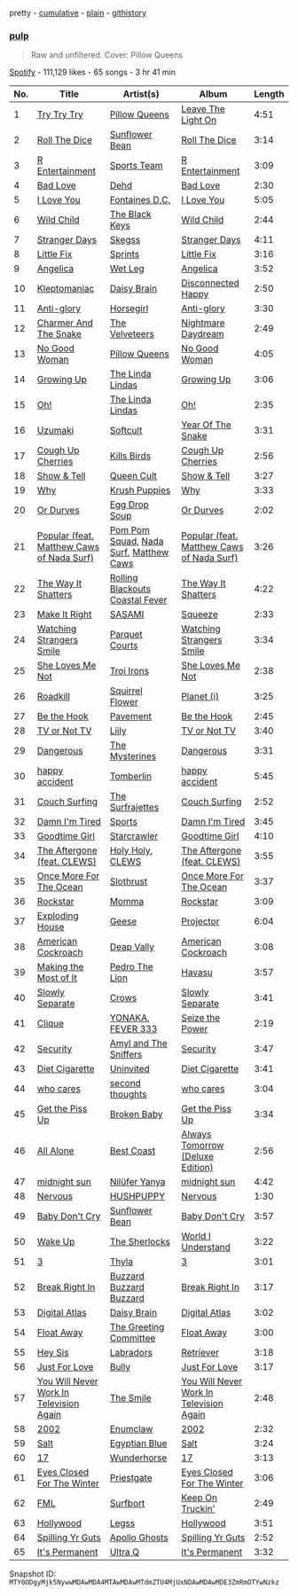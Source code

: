 pretty - [cumulative](/playlists/cumulative/37i9dQZF1DX3IplhwNexYg.md) - [plain](/playlists/plain/37i9dQZF1DX3IplhwNexYg) - [githistory](https://github.githistory.xyz/mackorone/spotify-playlist-archive/blob/main/playlists/plain/37i9dQZF1DX3IplhwNexYg)

### [pulp](https://open.spotify.com/playlist/37i9dQZF1DX3IplhwNexYg)

> Raw and unfiltered\. Cover: Pillow Queens

[Spotify](https://open.spotify.com/user/spotify) - 111,129 likes - 65 songs - 3 hr 41 min

| No. | Title | Artist(s) | Album | Length |
|---|---|---|---|---|
| 1 | [Try Try Try](https://open.spotify.com/track/5RIVwMLtGIriw8JS73Fleg) | [Pillow Queens](https://open.spotify.com/artist/7BDvurihyagH0uSPNDJX7d) | [Leave The Light On](https://open.spotify.com/album/71yW0rxm0PtKpgdCHJabyY) | 4:51 |
| 2 | [Roll The Dice](https://open.spotify.com/track/2q7RE1Csj30DPOXqO4sWqO) | [Sunflower Bean](https://open.spotify.com/artist/1xVcjJ5YsYOClO2Unt3Rm8) | [Roll The Dice](https://open.spotify.com/album/4ujPS7j4S1xyRS4ZQh4VgN) | 3:14 |
| 3 | [R Entertainment](https://open.spotify.com/track/1kx7a4BiF5b0KH6pKLpwcJ) | [Sports Team](https://open.spotify.com/artist/04JIxSs2P0iteVWtaskfeh) | [R Entertainment](https://open.spotify.com/album/0AMdg90GRnvy0UFsvurqVI) | 3:09 |
| 4 | [Bad Love](https://open.spotify.com/track/3MEYOBGJlvDgG99hSKIDQH) | [Dehd](https://open.spotify.com/artist/6yzuBFtT6dK2aQMZJZtcB1) | [Bad Love](https://open.spotify.com/album/0lUqvNrhKRtU5OlPPcqXr0) | 2:30 |
| 5 | [I Love You](https://open.spotify.com/track/2rDaHAwvDFpSR6hta7re5l) | [Fontaines D.C.](https://open.spotify.com/artist/3SXwqSqAoBz9WCI9PDQzY6) | [I Love You](https://open.spotify.com/album/1ysn1KuQSSRBK96J17wGyD) | 5:05 |
| 6 | [Wild Child](https://open.spotify.com/track/0dgAZ1j5irH1FlA5WrpHW4) | [The Black Keys](https://open.spotify.com/artist/7mnBLXK823vNxN3UWB7Gfz) | [Wild Child](https://open.spotify.com/album/3qq1cgY9TrPmzscvmON5Vb) | 2:44 |
| 7 | [Stranger Days](https://open.spotify.com/track/2YrFwJC9jDaI0BoxtKRI9K) | [Skegss](https://open.spotify.com/artist/3SGLeWc7J5Ve0CinAOrb3a) | [Stranger Days](https://open.spotify.com/album/1TaRqKa2nsaqSYMJgAwuvT) | 4:11 |
| 8 | [Little Fix](https://open.spotify.com/track/10kO3DBfY2UJSeYOuxDZPd) | [Sprints](https://open.spotify.com/artist/27nD8P491xX8UzG3j01eIY) | [Little Fix](https://open.spotify.com/album/2Hw3eI5w9JgGXqgnAS0rAi) | 3:16 |
| 9 | [Angelica](https://open.spotify.com/track/4MvwrOOQyjh40KWwmFElmn) | [Wet Leg](https://open.spotify.com/artist/2TwOrUcYnAlIiKmVQkkoSZ) | [Angelica](https://open.spotify.com/album/4j8jm7kAaZN85GVBJSXSfT) | 3:52 |
| 10 | [Kleptomaniac](https://open.spotify.com/track/6t9F8OPLkxZgcGhZjPgPu1) | [Daisy Brain](https://open.spotify.com/artist/5WuDKeWph4EKsyy9e56Mz4) | [Disconnected Happy](https://open.spotify.com/album/12HqkWeJ7g1Tck2eRoGUda) | 2:50 |
| 11 | [Anti\-glory](https://open.spotify.com/track/7fDPgekQGJKkyyqjuhtNSG) | [Horsegirl](https://open.spotify.com/artist/2FDvUb4YgyUPpmnm1ILPra) | [Anti\-glory](https://open.spotify.com/album/64rQzBshwp5tyR7ExhJaAk) | 3:30 |
| 12 | [Charmer And The Snake](https://open.spotify.com/track/0VnKOTCpqOzTG8BXkiyQEe) | [The Velveteers](https://open.spotify.com/artist/79wCmFlJs2qglR5n4UHMoq) | [Nightmare Daydream](https://open.spotify.com/album/3QJ2obeLQY61RE4vVLLilH) | 2:49 |
| 13 | [No Good Woman](https://open.spotify.com/track/483wH74F4lN52Xl5cV3MJ8) | [Pillow Queens](https://open.spotify.com/artist/7BDvurihyagH0uSPNDJX7d) | [No Good Woman](https://open.spotify.com/album/6F4PMXD34fLu1fLvP4vvx7) | 4:05 |
| 14 | [Growing Up](https://open.spotify.com/track/027uWCaOfVFzShwCQoqVjY) | [The Linda Lindas](https://open.spotify.com/artist/13dTrWNNrnZ3AkgNyQNKP5) | [Growing Up](https://open.spotify.com/album/3Ewo9h706OFEl6r4WSuEfa) | 3:06 |
| 15 | [Oh!](https://open.spotify.com/track/4e72LGraX8sW5iztJvS5fo) | [The Linda Lindas](https://open.spotify.com/artist/13dTrWNNrnZ3AkgNyQNKP5) | [Oh!](https://open.spotify.com/album/13YVOGugpbcH7MZCwDEWnE) | 2:35 |
| 16 | [Uzumaki](https://open.spotify.com/track/0zLNFeLkfUi9Ei4ysZfPXP) | [Softcult](https://open.spotify.com/artist/13pYXGtaLO9d06VrXX4Aw0) | [Year Of The Snake](https://open.spotify.com/album/0zWHPn6Hlv1JSLMnarvVLE) | 3:31 |
| 17 | [Cough Up Cherries](https://open.spotify.com/track/4dsxz4IEl1T3ZmeBoLJ1Ky) | [Kills Birds](https://open.spotify.com/artist/4osJY6pXMgA3LezSpLSbkN) | [Cough Up Cherries](https://open.spotify.com/album/1ctmJLfcmpgU9RSX5BWgD9) | 2:56 |
| 18 | [Show & Tell](https://open.spotify.com/track/5lKLRqfjytzxOGJtqOZqxF) | [Queen Cult](https://open.spotify.com/artist/3UAgcbjWTEC0xcEZEYNrQt) | [Show & Tell](https://open.spotify.com/album/6rlVrcewSVgwBENyMbu5Hj) | 3:27 |
| 19 | [Why](https://open.spotify.com/track/1F4uLKgpFcHSNGYdoG3946) | [Krush Puppies](https://open.spotify.com/artist/55chtDaw410l2H31kc8PHF) | [Why](https://open.spotify.com/album/238DqpkeDaIYGATfOeVo1D) | 3:33 |
| 20 | [Or Durves](https://open.spotify.com/track/52Jdjv3m2QrXK94MgupDza) | [Egg Drop Soup](https://open.spotify.com/artist/7pzH64zegJsbv79XgCYXr0) | [Or Durves](https://open.spotify.com/album/6ixqkqbhv6oF0bqBYnQHRO) | 2:02 |
| 21 | [Popular \(feat\. Matthew Caws of Nada Surf\)](https://open.spotify.com/track/5ppPV0hCtwt5TMTKF1xY57) | [Pom Pom Squad](https://open.spotify.com/artist/1yhTALwId0bpL1U1XRT3Zs), [Nada Surf](https://open.spotify.com/artist/11zHPjHnZN0ACA50rSnTcy), [Matthew Caws](https://open.spotify.com/artist/2euOhDrnToDMpxBiCPf72Z) | [Popular \(feat\. Matthew Caws of Nada Surf\)](https://open.spotify.com/album/7nvPKeZxfHFgbKTrRWqvCo) | 3:26 |
| 22 | [The Way It Shatters](https://open.spotify.com/track/1TGXiKyuajqiA242dBji7H) | [Rolling Blackouts Coastal Fever](https://open.spotify.com/artist/65mMkD9WW39U9Yadv0dWUF) | [The Way It Shatters](https://open.spotify.com/album/4LGidB7kQRA1vAKEizMotl) | 4:22 |
| 23 | [Make It Right](https://open.spotify.com/track/3bGQc58jpE4J9xlqavrTPb) | [SASAMI](https://open.spotify.com/artist/4pdoRs7yHNXakMobf8M9Oz) | [Squeeze](https://open.spotify.com/album/54p7fdwenIgGmhUK4qbCiT) | 2:33 |
| 24 | [Watching Strangers Smile](https://open.spotify.com/track/2fZ2u0nLos8nBjS4n3IDKl) | [Parquet Courts](https://open.spotify.com/artist/23NIwARd4vPbxt3wwNnJ6k) | [Watching Strangers Smile](https://open.spotify.com/album/2FbdRiyp61bzj01wQmtiDA) | 3:34 |
| 25 | [She Loves Me Not](https://open.spotify.com/track/5HQqtwfb3UtZSJUzvoSiVl) | [Troi Irons](https://open.spotify.com/artist/6jWwWbLoxKthbM8C6pi9cI) | [She Loves Me Not](https://open.spotify.com/album/7CKujk9GsIiPldom4TUvZN) | 2:38 |
| 26 | [Roadkill](https://open.spotify.com/track/5o0KFn33JBbKfoVXUkD1sd) | [Squirrel Flower](https://open.spotify.com/artist/7bI1v9NGBBhq8iGfytctni) | [Planet \(i\)](https://open.spotify.com/album/0j5QJZWlMGIcd0tmFQXs63) | 3:25 |
| 27 | [Be the Hook](https://open.spotify.com/track/4yNIKmXxa8TmFR1LSziKTC) | [Pavement](https://open.spotify.com/artist/3inCNiUr4R6XQ3W43s9Aqi) | [Be the Hook](https://open.spotify.com/album/0CpSfuO3HmUuZUHqJ5qEGD) | 2:45 |
| 28 | [TV or Not TV](https://open.spotify.com/track/69yLIX3dwFMpoAqW1a98O2) | [Liily](https://open.spotify.com/artist/2asx6eXv9qzj5rA0ESrdO3) | [TV or Not TV](https://open.spotify.com/album/3EBzedKTSdxOxHX8VPb9G6) | 3:40 |
| 29 | [Dangerous](https://open.spotify.com/track/08a8M0SzJUF2hUUDkmtWT9) | [The Mysterines](https://open.spotify.com/artist/15QhuBSLfDNECfF8wvxj0M) | [Dangerous](https://open.spotify.com/album/7N0m2m27pHDbk8e7mKnisH) | 3:31 |
| 30 | [happy accident](https://open.spotify.com/track/4CIoVUlxgd0nlSIEhJb4of) | [Tomberlin](https://open.spotify.com/artist/0jzaoSt5gOC04OWBqN78VS) | [happy accident](https://open.spotify.com/album/6TF05xh9TbmpbQBwxAKbHA) | 5:45 |
| 31 | [Couch Surfing](https://open.spotify.com/track/2Dhbsd9p8KVgCCiMvLUHL9) | [The Surfrajettes](https://open.spotify.com/artist/7bsvnY2FZ7P4TR8DAxZzCM) | [Couch Surfing](https://open.spotify.com/album/6bRn5DlJcOiVJb52O7oRcU) | 2:52 |
| 32 | [Damn I'm Tired](https://open.spotify.com/track/3HyzMwZ7JHVp07a9YQnpWJ) | [Sports](https://open.spotify.com/artist/4AGNJdJiVltImYk1UTLE0K) | [Damn I'm Tired](https://open.spotify.com/album/0LqHbdzLluBS0k9Wh7bmKu) | 3:45 |
| 33 | [Goodtime Girl](https://open.spotify.com/track/6UJjG07pInpl76t5sfbuoZ) | [Starcrawler](https://open.spotify.com/artist/0ZhtrY2Lt1s9klwm03lu8i) | [Goodtime Girl](https://open.spotify.com/album/6Ibu14uF72Paww9euwpsT3) | 4:10 |
| 34 | [The Aftergone \(feat\. CLEWS\)](https://open.spotify.com/track/3VpeDsKDbBILjniX4y3rFA) | [Holy Holy](https://open.spotify.com/artist/5KeQyt1QJBjcutJ2AuLNO2), [CLEWS](https://open.spotify.com/artist/6cw5iGpmkR9dNaIZ85j8ya) | [The Aftergone \(feat\. CLEWS\)](https://open.spotify.com/album/2PI3lgEBf6tTcJlb0vMWlF) | 3:55 |
| 35 | [Once More For The Ocean](https://open.spotify.com/track/4Cvscvb1bbHSsY8lwmSwIQ) | [Slothrust](https://open.spotify.com/artist/6Nwhmo3adbTqPMCsgBgkf4) | [Once More For The Ocean](https://open.spotify.com/album/3Xh2BQHJApHvpfyeHVkyMP) | 3:37 |
| 36 | [Rockstar](https://open.spotify.com/track/0MfFiBddXSbI73TLpjjMV3) | [Momma](https://open.spotify.com/artist/5Wj0an60VgRckYV9zlDe1e) | [Rockstar](https://open.spotify.com/album/7A1taOMSajIBn3qCW0OYBg) | 3:09 |
| 37 | [Exploding House](https://open.spotify.com/track/5pynE1WnRqLPCTlLbrpDyi) | [Geese](https://open.spotify.com/artist/0WCo84qtCKfbyIf1lqQWB4) | [Projector](https://open.spotify.com/album/1E094hHDWCHZqO1YVLIUmj) | 6:04 |
| 38 | [American Cockroach](https://open.spotify.com/track/1fhSSzhdcAuAOkl0S4saVk) | [Deap Vally](https://open.spotify.com/artist/1NsvfeRzexfHjhUGqWrULl) | [American Cockroach](https://open.spotify.com/album/5ddhrGgCIVAFwaYBORbOdi) | 3:08 |
| 39 | [Making the Most of It](https://open.spotify.com/track/728EWD7qN8QAwkG17bHkjW) | [Pedro The Lion](https://open.spotify.com/artist/4ApdWjZjftqD77Vh6qDbCr) | [Havasu](https://open.spotify.com/album/6Uxjn5Rskks7mUFhWp7UPV) | 3:57 |
| 40 | [Slowly Separate](https://open.spotify.com/track/0pQ3HWdEQ4dKh56PBgvDuy) | [Crows](https://open.spotify.com/artist/5LFuHlM7fW3xnIyBsDrGfn) | [Slowly Separate](https://open.spotify.com/album/3BO6yFiAUJf5ZcyGKMz7C3) | 3:41 |
| 41 | [Clique](https://open.spotify.com/track/6CVfZfkdd4Jdvg8JnBL6Oy) | [YONAKA](https://open.spotify.com/artist/3Wcyta3gkOdQ4TfY0WyZpu), [FEVER 333](https://open.spotify.com/artist/1B0155rdv175D1tQ8VH7Oy) | [Seize the Power](https://open.spotify.com/album/2QgPGKzoN51qcEzGlHYk7j) | 2:19 |
| 42 | [Security](https://open.spotify.com/track/1IyNQIczrOabSeU3HEJNwT) | [Amyl and The Sniffers](https://open.spotify.com/artist/3NqV2DJoAWsjl787bWaHW7) | [Security](https://open.spotify.com/album/7BbLKYoBNvPRnHnFQq1Fkt) | 3:47 |
| 43 | [Diet Cigarette](https://open.spotify.com/track/66MqvK5aWjC4c2t8txkZh9) | [Uninvited](https://open.spotify.com/artist/5q0XJRqusj0KaNKwLVSVQn) | [Diet Cigarette](https://open.spotify.com/album/6S8jivSZAqfqU81AR6dZSP) | 3:41 |
| 44 | [who cares](https://open.spotify.com/track/7hoqbmmpY9eO5qKBnHSZZE) | [second thoughts](https://open.spotify.com/artist/7KSGahEAA5BSZlVgslhXzX) | [who cares](https://open.spotify.com/album/3D14NekjVfBIsn7tRNshAv) | 3:04 |
| 45 | [Get the Piss Up](https://open.spotify.com/track/1O2qx7Q2Qm1LYxzCMHqYLn) | [Broken Baby](https://open.spotify.com/artist/3HqT4VT5m66V7HvOgxtmoA) | [Get the Piss Up](https://open.spotify.com/album/7pcNOY0MHc4kbVa5qTAMHN) | 3:34 |
| 46 | [All Alone](https://open.spotify.com/track/4PDsW99c5cADBvydBuQac7) | [Best Coast](https://open.spotify.com/artist/5YkBrE0wF8cAlq3GCOw5Eu) | [Always Tomorrow \(Deluxe Edition\)](https://open.spotify.com/album/5BA2VC4hcCxvSVWvIOjxou) | 2:56 |
| 47 | [midnight sun](https://open.spotify.com/track/2P7mPtGjXFzHoLgT6sMSyZ) | [Nilüfer Yanya](https://open.spotify.com/artist/09kXLeOXRyfNQMXRaDO4qA) | [midnight sun](https://open.spotify.com/album/28oyoR8mAfNqRGTuKIUuo3) | 4:42 |
| 48 | [Nervous](https://open.spotify.com/track/3JaI7w5XQuJni4fX03MZIb) | [HUSHPUPPY](https://open.spotify.com/artist/40OzWU8bIYirFgmNSy6qct) | [Nervous](https://open.spotify.com/album/3qLRGWTOndzbYgUDi2kd85) | 1:30 |
| 49 | [Baby Don't Cry](https://open.spotify.com/track/0fq4yVxkZbu59JiCe5zeFZ) | [Sunflower Bean](https://open.spotify.com/artist/1xVcjJ5YsYOClO2Unt3Rm8) | [Baby Don't Cry](https://open.spotify.com/album/6MYBlQZe66fp8R7npEl9xZ) | 3:57 |
| 50 | [Wake Up](https://open.spotify.com/track/50EaTSirqX6hZS1W2Ja75H) | [The Sherlocks](https://open.spotify.com/artist/4SrofCfzlhtiKRAsMfBxV4) | [World I Understand](https://open.spotify.com/album/3M7gwBCWbgPuHdLPazTJd9) | 3:22 |
| 51 | [3](https://open.spotify.com/track/2JNx996AAVsi1OLdxSP6xf) | [Thyla](https://open.spotify.com/artist/0L6tY7VDHwGDhx3T989SAJ) | [3](https://open.spotify.com/album/4SWFRq8izGzkqSb2BG2BaY) | 3:01 |
| 52 | [Break Right In](https://open.spotify.com/track/5CGI3BH6qXG6tSRwq6E8IQ) | [Buzzard Buzzard Buzzard](https://open.spotify.com/artist/69ilUSFj31FA2iLHtegRwi) | [Break Right In](https://open.spotify.com/album/6vyfTT54LDqMiX8BoakH0k) | 3:17 |
| 53 | [Digital Atlas](https://open.spotify.com/track/4DweoPyHETeUjbkUDwHlnl) | [Daisy Brain](https://open.spotify.com/artist/5WuDKeWph4EKsyy9e56Mz4) | [Digital Atlas](https://open.spotify.com/album/3pPp2gMM0o5BK92geIkWa8) | 3:02 |
| 54 | [Float Away](https://open.spotify.com/track/1ObhrhgjhDENcTAWbo91vS) | [The Greeting Committee](https://open.spotify.com/artist/1MIe1z4RdqLqHSJsb7EBMm) | [Float Away](https://open.spotify.com/album/1EZHlWMrnooR3AaKX7CojR) | 3:00 |
| 55 | [Hey Sis](https://open.spotify.com/track/18BngYNbP0xadmssigycDH) | [Labradors](https://open.spotify.com/artist/4kf8k9dopDL5PK5q0ufGkG) | [Retriever](https://open.spotify.com/album/7mWI8Asn8rQqYX0lXgHNhk) | 3:18 |
| 56 | [Just For Love](https://open.spotify.com/track/6wQeNdJeBm6QCQQNIkQhd8) | [Bully](https://open.spotify.com/artist/34LdbFt5sVXKTJOzf1iExQ) | [Just For Love](https://open.spotify.com/album/3TEdTmkLHGGEpmpzbgV0Js) | 3:17 |
| 57 | [You Will Never Work In Television Again](https://open.spotify.com/track/2Aa4sRrWDddEmVRfAjVjsw) | [The Smile](https://open.spotify.com/artist/6styCzc1Ej4NxISL0LiigM) | [You Will Never Work In Television Again](https://open.spotify.com/album/0b897zzLyDXXpXAZxfAeK5) | 2:48 |
| 58 | [2002](https://open.spotify.com/track/7duZGjDETceWUu5KvKJjQU) | [Enumclaw](https://open.spotify.com/artist/79yETfINxnDl54mTKLZUlb) | [2002](https://open.spotify.com/album/4rJmJ9Iqe1SdQ8Sg5hmZUx) | 2:32 |
| 59 | [Salt](https://open.spotify.com/track/0KbMVWAxdxV1KYWqjGd0ey) | [Egyptian Blue](https://open.spotify.com/artist/3IW8WBsi0vGrcdMNsXS6Bi) | [Salt](https://open.spotify.com/album/2XzP8cHUnafrR7zgBdbn3t) | 3:24 |
| 60 | [17](https://open.spotify.com/track/6M6B25BFwE2h7W5izrDYmD) | [Wunderhorse](https://open.spotify.com/artist/41pd7r1XBRsvdxY3vHEgib) | [17](https://open.spotify.com/album/2R7HViCC1W5fNTEVYbWVog) | 3:13 |
| 61 | [Eyes Closed For The Winter](https://open.spotify.com/track/65qTDCHsyf7MTocHnvkKsd) | [Priestgate](https://open.spotify.com/artist/0mhU2f9YqeYcnEW6ynit0i) | [Eyes Closed For The Winter](https://open.spotify.com/album/7J6kirqor8zXlg1oRyIwrz) | 3:06 |
| 62 | [FML](https://open.spotify.com/track/46Nr71GAHoSO5aqtUMUXT6) | [Surfbort](https://open.spotify.com/artist/2kRFetyCeU3r24DVyTZVFx) | [Keep On Truckin'](https://open.spotify.com/album/4nl662iBk0IbnefmRYBGcI) | 2:49 |
| 63 | [Hollywood](https://open.spotify.com/track/7nhHhAK4luQGM6yxIAZcF4) | [Legss](https://open.spotify.com/artist/6qSC5s99fwbkvyWzRqws4F) | [Hollywood](https://open.spotify.com/album/5HBRejbP2IlsqHNQDQb2oy) | 3:51 |
| 64 | [Spilling Yr Guts](https://open.spotify.com/track/6wVjWIoAuJUqizw5MdgzDf) | [Apollo Ghosts](https://open.spotify.com/artist/1kELNMadpWBN7W2moY0h9O) | [Spilling Yr Guts](https://open.spotify.com/album/54jluCmKYHXQp2cii3NOzN) | 2:52 |
| 65 | [It's Permanent](https://open.spotify.com/track/5ytqjKYVYjVcA03MTBArnY) | [Ultra Q](https://open.spotify.com/artist/57JelvPHs2P6BROjeHhHZ3) | [It's Permanent](https://open.spotify.com/album/5aCdRpmrMXr901O3WGFnKM) | 3:32 |

Snapshot ID: `MTY0ODgyMjk5NywwMDAwMDA4MTAwMDAwMTdmZTU4MjUxNDAwMDAwMDE3ZmRmOTYwNzkz`

